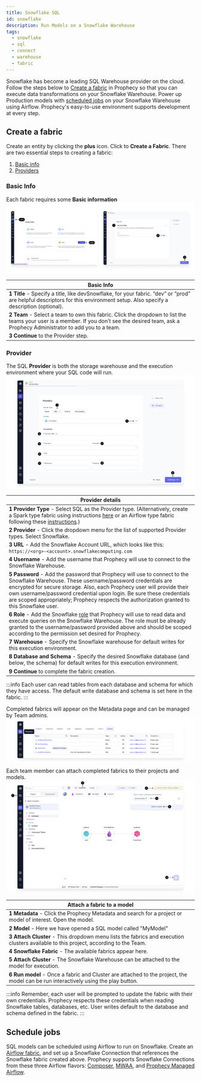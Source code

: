 ```yaml
---
title: Snowflake SQL
id: snowflake
description: Run Models on a Snowflake Warehouse
tags:
  - snowflake
  - sql
  - connect
  - warehouse
  - fabric
---
```


Snowflake has become a leading SQL Warehouse provider on the cloud. Follow the steps below to [Create a fabric](./snowflake.md#create-a-fabric) in Prophecy so that you can execute data transformations on your Snowflake Warehouse. Power up Production models with [scheduled jobs](./snowflake.md#schedule-jobs) on your Snowflake Warehouse using Airflow. Prophecy's easy-to-use environment supports development at every step.

## Create a fabric

Create an entity by clicking the **plus** icon. Click to **Create a Fabric**.
There are two essential steps to creating a fabric:

1. [Basic info](./snowflake.md#basic-info)
2. [Providers](./snowflake.md#provider)

### Basic Info

Each fabric requires some **Basic information**
![SFBasicInfo](./img/SnowflakeFabric1.png)

| Basic Info                                                                                                                                                                                       |
| ------------------------------------------------------------------------------------------------------------------------------------------------------------------------------------------------ |
| **1 Title** - Specify a title, like devSnowflake, for your fabric. “dev” or “prod” are helpful descriptors for this environment setup. Also specify a description (optional).                    |
| **2 Team** - Select a team to own this fabric. Click the dropdown to list the teams your user is a member. If you don’t see the desired team, ask a Prophecy Administrator to add you to a team. |
| **3 Continue** to the Provider step.                                                                                                                                                             |

### Provider

The SQL **Provider** is both the storage warehouse and the execution environment where your SQL code will run.
![SFProvider](./img/SnowflakeFabric2.png)

| Provider details                                                                                                                                                                                                                                                                                                                                                                       |
| -------------------------------------------------------------------------------------------------------------------------------------------------------------------------------------------------------------------------------------------------------------------------------------------------------------------------------------------------------------------------------------- |
| **1 Provider Type** - Select SQL as the Provider type. (Alternatively, create a Spark type fabric using instructions [here](/docs/administration/Spark-fabrics/fabrics.md) or an Airflow type fabric following these [instructions](/docs/Orchestration/airflow/setup/setup.md).)                                                                                                      |
| **2 Provider** - Click the dropdown menu for the list of supported Provider types. Select Snowflake.                                                                                                                                                                                                                                                                                   |
| **3 URL** - Add the Snowflake Account URL, which looks like this: `https://<org>-<account>.snowflakecomputing.com`                                                                                                                                                                                                                                                                     |
| **4 Username** - Add the username that Prophecy will use to connect to the Snowflake Warehouse.                                                                                                                                                                                                                                                                                        |
| **5 Password** - Add the password that Prophecy will use to connect to the Snowflake Warehouse. These username/password credentials are encrypted for secure storage. Also, each Prophecy user will provide their own username/password credential upon login. Be sure these credentials are scoped appropriately; Prophecy respects the authorization granted to this Snowflake user. |
| **6 Role** - Add the Snowflake [role](https://docs.snowflake.com/en/user-guide/security-access-control-overview#roles) that Prophecy will use to read data and execute queries on the Snowflake Warehouse. The role must be already granted to the username/password provided above and should be scoped according to the permission set desired for Prophecy.                         |
| **7 Warehouse** - Specify the Snowflake warehouse for default writes for this execution environment.                                                                                                                                                                                                                                                                                   |
| **8 Database and Schema** - Specify the desired Snowflake database (and below, the schema) for default writes for this execution environment.                                                                                                                                                                                                                                          |
| **9 Continue** to complete the fabric creation.                                                                                                                                                                                                                                                                                                                                        |

:::info
Each user can read tables from each database and schema for which they have access. The default write database and schema is set here in the fabric.
:::

Completed fabrics will appear on the Metadata page and can be managed by Team admins.
![FabricMetadata](./img/FabricMetadata.png)

Each team member can attach completed fabrics to their projects and models.
![SFAttachCluster](./img/SnowflakeAttachCluster.png)

| **Attach a fabric to a model**                                                                                                       |
| ------------------------------------------------------------------------------------------------------------------------------------ |
| **1 Metadata** - Click the Prophecy Metadata and search for a project or model of interest. Open the model.                          |
| **2 Model** - Here we have opened a SQL model called "MyModel"                                                                       |
| **3 Attach Cluster** - This dropdown menu lists the fabrics and execution clusters available to this project, according to the Team. |
| **4 Snowflake Fabric** - The available fabrics appear here.                                                                          |
| **5 Attach Cluster** - The Snowflake Warehouse can be attached to the model for execution.                                           |
| **6 Run model** - Once a fabric and Cluster are attached to the project, the model can be run interactively using the play button.   |

:::info
Remember, each user will be prompted to update the fabric with their own credentials. Prophecy respects these credentials when reading Snowflake tables, databases, etc. User writes default to the database and schema defined in the fabric.
:::

## Schedule jobs

SQL models can be scheduled using Airflow to run on Snowflake. Create an [Airflow fabric](/docs/Orchestration/airflow/setup/setup.md), and set up a Snowflake Connection that references the Snowflake fabric created above. Prophecy supports Snowflake Connections from these three Airflow flavors: [Composer](docs/Orchestration/airflow/setup/composer.md), [MWAA](docs/Orchestration/airflow/setup/mwaa.md), and [Prophecy Managed Airflow](docs/Orchestration/airflow/prophecy-managed/prophecy-managed.md).
